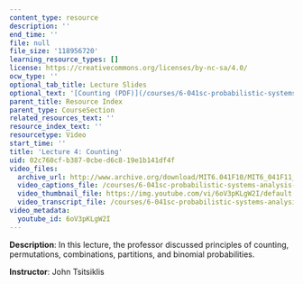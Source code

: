 ```yaml
---
content_type: resource
description: ''
end_time: ''
file: null
file_size: '118956720'
learning_resource_types: []
license: https://creativecommons.org/licenses/by-nc-sa/4.0/
ocw_type: ''
optional_tab_title: Lecture Slides
optional_text: '[Counting (PDF)](/courses/6-041sc-probabilistic-systems-analysis-and-applied-probability-fall-2013/resources/mit6_041scf13_l04)'
parent_title: Resource Index
parent_type: CourseSection
related_resources_text: ''
resource_index_text: ''
resourcetype: Video
start_time: ''
title: 'Lecture 4: Counting'
uid: 02c760cf-b387-0cbe-d6c8-19e1b141df4f
video_files:
  archive_url: http://www.archive.org/download/MIT6.041F10/MIT6_041F11_lec04_300k.mp4
  video_captions_file: /courses/6-041sc-probabilistic-systems-analysis-and-applied-probability-fall-2013/6oV3pKLgW2I_captions.webvtt
  video_thumbnail_file: https://img.youtube.com/vi/6oV3pKLgW2I/default.jpg
  video_transcript_file: /courses/6-041sc-probabilistic-systems-analysis-and-applied-probability-fall-2013/6oV3pKLgW2I_transcript.pdf
video_metadata:
  youtube_id: 6oV3pKLgW2I
---
```


**Description**: In this lecture, the professor discussed principles of counting, permutations, combinations, partitions, and binomial probabilities.

**Instructor**: John Tsitsiklis

